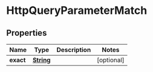 

# HttpQueryParameterMatch


## Properties

| Name | Type | Description | Notes |
|------------ | ------------- | ------------- | -------------|
|**exact** | [**String**](String.md) |  |  [optional] |



